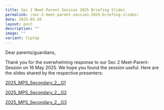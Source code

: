 ```yaml
---
title: Sec 2 Meet Parent Session 2025 Briefing Slides
permalink: /sec-2-meet-parent-session-2025-briefing-slides/
date: 2025-05-20
layout: post
description: ""
image: ""
variant: tiptap
---
```

<p>Dear parents/guardians,</p>
<p>Thank you for the overwhelming response to our Sec 2 Meet-Parent-Session
on 16 May 2025. We hope you found the session useful. Here are the slides
shared by the respective presenters:</p>
<p><a href="/files/2025_MPS_Secondary_2__G1____Updated.pdf" rel="noopener nofollow" target="_blank">2025_MPS_Secondary_2__G1</a>
</p>
<p><a href="/files/2025_MPS_Secondary_2__G2____Updated.pdf" rel="noopener nofollow" target="_blank">2025_MPS_Secondary_2__G2</a>
</p>
<p><a href="/files/2025_MPS_Secondary_2__G3____Updated.pdf" rel="noopener nofollow" target="_blank">2025_MPS_Secondary_2__G3</a>
</p>
<p></p>
<p></p>
<p></p>